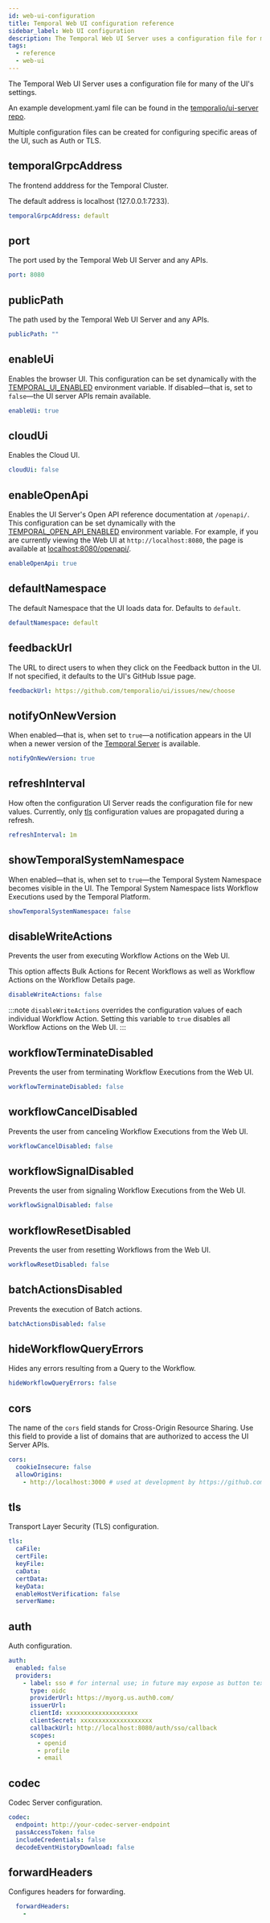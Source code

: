```yaml
---
id: web-ui-configuration
title: Temporal Web UI configuration reference
sidebar_label: Web UI configuration
description: The Temporal Web UI Server uses a configuration file for many of the UI's settings.
tags:
  - reference
  - web-ui
---
```


The Temporal Web UI Server uses a configuration file for many of the UI's settings.

An example development.yaml file can be found in the [temporalio/ui-server repo](https://github.com/temporalio/ui-server/blob/main/config/development.yaml).

Multiple configuration files can be created for configuring specific areas of the UI, such as Auth or TLS.

## temporalGrpcAddress

The frontend adddress for the Temporal Cluster.

The default address is localhost (127.0.0.1:7233).

```yaml
temporalGrpcAddress: default
```

## port

The port used by the Temporal Web UI Server and any APIs.

```yaml
port: 8080
```

## publicPath

The path used by the Temporal Web UI Server and any APIs.

```yaml
publicPath: ""
```

## enableUi

Enables the browser UI.
This configuration can be set dynamically with the [TEMPORAL_UI_ENABLED](/references/web-ui-environment-variables#temporaluienabled) environment variable.
If disabled—that is, set to `false`—the UI server APIs remain available.

```yaml
enableUi: true
```

## cloudUi

Enables the Cloud UI.

```yaml
cloudUi: false
```

## enableOpenApi

Enables the UI Server's Open API reference documentation at `/openapi/`.
This configuration can be set dynamically with the [TEMPORAL_OPEN_API_ENABLED](/references/web-ui-environment-variables#temporalopenapienabled) environment variable.
For example, if you are currently viewing the Web UI at `http://localhost:8080`, the page is available at [localhost:8080/openapi/](http://localhost:8080/openapi/).

```yaml
enableOpenApi: true
```

## defaultNamespace

The default Namespace that the UI loads data for.
Defaults to `default`.

```yaml
defaultNamespace: default
```

## feedbackUrl

The URL to direct users to when they click on the Feedback button in the UI.
If not specified, it defaults to the UI's GitHub Issue page.

```yaml
feedbackUrl: https://github.com/temporalio/ui/issues/new/choose
```

## notifyOnNewVersion

When enabled—that is, when set to `true`—a notification appears in the UI when a newer version of the [Temporal Server](/clusters#temporal-server) is available.

```yaml
notifyOnNewVersion: true
```

## refreshInterval

How often the configuration UI Server reads the configuration file for new values.
Currently, only [tls](#tls) configuration values are propagated during a refresh.

```yaml
refreshInterval: 1m
```

## showTemporalSystemNamespace

When enabled—that is, when set to `true`—the Temporal System Namespace becomes visible in the UI.
The Temporal System Namespace lists Workflow Executions used by the Temporal Platform.

```yaml
showTemporalSystemNamespace: false
```

## disableWriteActions

Prevents the user from executing Workflow Actions on the Web UI.

This option affects Bulk Actions for Recent Workflows as well as Workflow Actions on the Workflow Details page.

```yaml
disableWriteActions: false
```

:::note
`disableWriteActions` overrides the configuration values of each individual Workflow Action.
Setting this variable to `true` disables all Workflow Actions on the Web UI.
:::

## workflowTerminateDisabled

Prevents the user from terminating Workflow Executions from the Web UI.

```yaml
workflowTerminateDisabled: false
```

## workflowCancelDisabled

Prevents the user from canceling Workflow Executions from the Web UI.

```yaml
workflowCancelDisabled: false
```

## workflowSignalDisabled

Prevents the user from signaling Workflow Executions from the Web UI.

```yaml
workflowSignalDisabled: false
```

## workflowResetDisabled

Prevents the user from resetting Workflows from the Web UI.

```yaml
workflowResetDisabled: false
```

## batchActionsDisabled

Prevents the execution of Batch actions.

```yaml
batchActionsDisabled: false
```

## hideWorkflowQueryErrors

Hides any errors resulting from a Query to the Workflow.

```yaml
hideWorkflowQueryErrors: false
```

## cors

The name of the `cors` field stands for Cross-Origin Resource Sharing.
Use this field to provide a list of domains that are authorized to access the UI Server APIs.

```yaml
cors:
  cookieInsecure: false
  allowOrigins:
    - http://localhost:3000 # used at development by https://github.com/temporalio/ui
```

## tls

Transport Layer Security (TLS) configuration.

```yaml
tls:
  caFile:
  certFile:
  keyFile:
  caData:
  certData:
  keyData:
  enableHostVerification: false
  serverName:
```

## auth

Auth configuration.

```yaml
auth:
  enabled: false
  providers:
    - label: sso # for internal use; in future may expose as button text
      type: oidc 
      providerUrl: https://myorg.us.auth0.com/
      issuerUrl: 
      clientId: xxxxxxxxxxxxxxxxxxxx
      clientSecret: xxxxxxxxxxxxxxxxxxxx
      callbackUrl: http://localhost:8080/auth/sso/callback
      scopes:
        - openid
        - profile
        - email
```

## codec

Codec Server configuration.

```yaml
codec:
  endpoint: http://your-codec-server-endpoint
  passAccessToken: false
  includeCredentials: false
  decodeEventHistoryDownload: false
```

## forwardHeaders

Configures headers for forwarding.

```yaml
  forwardHeaders:
    - 
```



